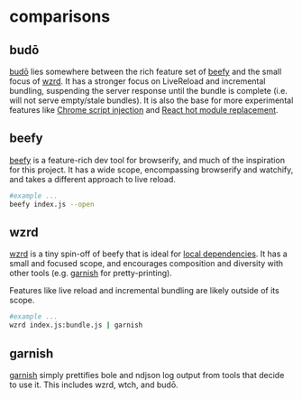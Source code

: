 # comparisons

## budō

[budō](https://github.com/mattdesl/budo) lies somewhere between the rich feature set of [beefy](#beefy) and the small focus of [wzrd](#wzrd). It has a stronger focus on LiveReload and incremental bundling, suspending the server response until the bundle is complete (i.e. will not serve empty/stale bundles). It is also the base for more experimental features like [Chrome script injection](https://github.com/mattdesl/budo-chrome) and [React hot module replacement](https://gist.github.com/mattdesl/2aa5b45ed1f230635a04). 

## beefy

[beefy](https://github.com/chrisdickinson/beefy) is a feature-rich dev tool for browserify, and much of the inspiration for this project. It has a wide scope, encompassing browserify and watchify, and takes a different approach to live reload.

```sh
#example ...
beefy index.js --open
```

## wzrd

[wzrd](https://github.com/maxogden/wzrd) is a tiny spin-off of beefy that is ideal for [local dependencies](https://github.com/stackgl/learning-webgl-03/blob/db8f36a534b2a184924f8b890014ff3dd9a5b391/package.json#L6-L9). It has a small and focused scope, and encourages composition and diversity with other tools (e.g. [garnish](https://github.com/mattdesl/garnish) for pretty-printing).

Features like live reload and incremental bundling are likely outside of its scope.

```sh
#example ...
wzrd index.js:bundle.js | garnish
```

## garnish

[garnish](https://github.com/mattdesl/garnish) simply prettifies bole and ndjson log output from tools that decide to use it. This includes wzrd, wtch, and budō.